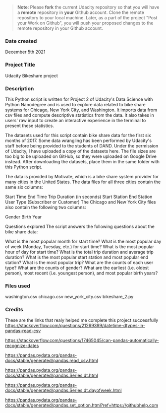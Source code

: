 >**Note**: Please **fork** the current Udacity repository so that you will have a **remote** repository in **your** Github account. Clone the remote repository to your local machine. Later, as a part of the project "Post your Work on Github", you will push your proposed changes to the remote repository in your Github account.

### Date created
December 5th 2021

### Project Title
Udacity Bikeshare project

### Description
This Python script is written for Project 2  of Udacity's Data Science with Python Nanodegree and is used to explore data related to bike share systems for Chicago, New York City, and Washington. It imports data from csv files and compute descriptive statistics from the data. It also takes in users' raw input to create an interactive experience in the terminal to present these statistics.

The datasets used for this script contain bike share data for the first six months of 2017. Some data wrangling has been performed by Udacity's staff before being provided to the students of DAND. Under the permission of Udacity, I have uploaded a copy of the datasets here. The file sizes are too big to be uploaded on GitHub, so they were uploaded on Google Drive instead. After downloading the datasets, place them in the same folder with this Python script.

The data is provided by Motivate, which is a bike share system provider for many cities in the United States. The data files for all three cities contain the same six columns:

Start Time
End Time
Trip Duration (in seconds)
Start Station
End Station
User Type (Subscriber or Customer)
The Chicago and New York City files also contain the following two columns:

Gender
Birth Year

Questions explored
The script answers the following questions about the bike share data:

What is the most popular month for start time?
What is the most popular day of week (Monday, Tuesday, etc.) for start time?
What is the most popular hour of day for start time?
What is the total trip duration and average trip duration?
What is the most popular start station and most popular end station?
What is the most popular trip?
What are the counts of each user type?
What are the counts of gender?
What are the earliest (i.e. oldest person), most recent (i.e. youngest person), and most popular birth years?

### Files used
washington.csv
chicago.csv
new_york_city.csv
bikeshare_2.py

### Credits
These are the links that realy helped me complete this project successfully
https://stackoverflow.com/questions/21269399/datetime-dtypes-in-pandas-read-csv

https://stackoverflow.com/questions/17465045/can-pandas-automatically-recognize-dates

https://pandas.pydata.org/pandas-docs/stable/generated/pandas.read_csv.html

https://pandas.pydata.org/pandas-docs/stable/generated/pandas.Series.dt.html

https://pandas.pydata.org/pandas-docs/stable/generated/pandas.Series.dt.dayofweek.html

https://pandas.pydata.org/pandas-docs/stable/generated/pandas.set_option.html?ref=https://githubhelp.com
